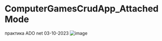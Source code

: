# ComputerGamesCrudApp_AttachedMode
 практика ADO net 03-10-2023
![image](https://github.com/fishman123456/ComputerGamesCrudApp_AttachedMode/assets/106389581/05daf7f2-6057-48cc-9586-6ac871d81b3d)
